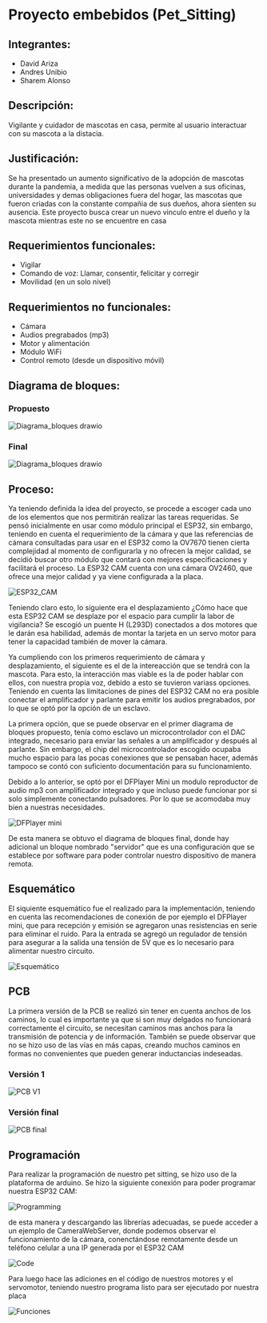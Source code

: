 # Proyecto embebidos (Pet_Sitting)

## Integrantes:

- David Ariza
- Andres Unibio
- Sharem Alonso

## Descripción:
Vigilante y cuidador de mascotas en casa, permite al usuario interactuar con su mascota a la distacia.

## Justificación: 
Se ha presentado un aumento significativo de la adopción de mascotas durante la pandemia, a medida que las personas vuelven a sus oficinas, universidades y demas obligaciones fuera del hogar, las mascotas que fueron criadas con la constante compañia de sus dueños, ahora sienten su ausencia. Este proyecto busca crear un nuevo vinculo entre el dueño y la mascota mientras este no se encuentre en casa

## Requerimientos funcionales:
- Vigilar 
- Comando de voz: Llamar, consentir, felicitar y corregir
- Movilidad (en un solo nivel)

## Requerimientos no funcionales:
- Cámara
- Audios pregrabados (mp3)
- Motor y alimentación
- Módulo WiFi
- Control remoto (desde un dispositivo móvil)

## Diagrama de bloques:
### Propuesto
![Diagrama_bloques drawio](/DiagramaBloques.png)
### Final
![Diagrama_bloques drawio](/Diagrama_bloques_V2.png)

## Proceso:
Ya teniendo definida la idea del proyecto, se procede a escoger cada uno de los elementos que nos permitirán realizar las tareas requeridas. Se pensó inicialmente en usar como módulo principal el ESP32, sin embargo, teniendo en cuenta el requerimiento de la cámara y que las referencias de cámara consultadas para usar en el ESP32 como la OV7670 tienen cierta complejidad al momento de configurarla y no ofrecen la mejor calidad, se decidió buscar otro módulo que contará con mejores especificaciones y facilitará el proceso. La ESP32 CAM cuenta con una cámara OV2460, que ofrece una mejor calidad y ya viene configurada a la placa.

![ESP32_CAM](/imagenes/ESP32_CAM.png)

Teniendo claro esto, lo siguiente era el desplazamiento ¿Cómo hace que esta ESP32 CAM se desplaze por el espacio para cumplir la labor de vigilancia? Se escogió un puente H (L293D) conectados a dos motores que le darán esa habilidad, además de montar la tarjeta en un servo motor para tener la capacidad también de mover la cámara. 

Ya cumpliendo con los primeros requerimiento de cámara y desplazamiento, el siguiente es el de la intereacción que se tendrá con la mascota. Para esto, la interacción mas viable es la de poder hablar con ellos, con nuestra propia voz, debido a esto se tuvieron variass opciones. Teniendo en cuenta las limitaciones de pines del ESP32 CAM no era posible conectar el amplificador y parlante para emitir los audios pregrabados, por lo que se optó por la opción de un esclavo.

La primera opción, que se puede observar en el primer diagrama de bloques propuesto, tenía como esclavo un microcontrolador con el DAC integrado, necesario para enviar las señales a un amplificador y después al parlante. Sin embargo, el chip del microcontrolador escogido ocupaba mucho espacio para las pocas conexiones que se pensaban hacer, además tampoco se contó con suficiento documentación para su funcionamiento.

Debido a lo anterior, se optó por el DFPlayer Mini un modulo reproductor de audio mp3 con amplificador integrado y que incluso puede funcionar por si solo simplemente conectando pulsadores. Por lo que se acomodaba muy bien a nuestras necesidades.

![DFPlayer mini](/imagenes/DFPlayerMini.jpg)

De esta manera se obtuvo el diagrama de bloques final, donde hay adicional un bloque nombrado "servidor" que es una configuración que se establece por software para poder controlar nuestro dispositivo de manera remota.

## Esquemático

El siquiente esquemático fue el realizado para la implementación, teniendo en cuenta las recomendaciones de conexión de por ejemplo el DFPlayer mini, que para recepción y emisión se agregaron unas resistencias en serie para eliminar el ruido. Para la entrada se agregó un regulador de tensión para asegurar a la salida una tensión de 5V que es lo necesario para alimentar nuestro circuito.

![Esquemático](/imagenes/Esquematico.png)

## PCB

La primera versión de la PCB se realizó sin tener en cuenta anchos de los caminos, lo cual es importante ya que si son muy delgados no funcionará correctamente el circuito, se necesitan caminos mas anchos para la transmisión de potencia y de información. También se puede observar que no se hizo uso de las vías en más capas, creando muchos caminos en formas no convenientes que pueden generar inductancias indeseadas.

### Versión 1

![PCB V1](/imagenes/PCB_V1.png)

### Versión final

![PCB final](/imagenes/PCB_final.png)

## Programación

Para realizar la programación de nuestro pet sitting, se hizo uso de la plataforma de arduino. Se hizo la siguiente conexión para poder programar nuestra ESP32 CAM:

![Programming](/imagenes/Program.png)

de esta manera y descargando las librerías adecuadas, se puede acceder a un ejemplo de CameraWebServer, donde podemos observar el funcionamiento de la cámara, conenctándose remotamente desde un teléfono celular a una IP generada por el ESP32 CAM

![Code](/imagenes/Code.jpeg)

Para luego hace las adiciones en el código de nuestros motores y el servomotor, teniendo nuestro programa listo para ser ejecutado por nuestra placa

![Funciones](/imagenes/Funciones.jpeg)

